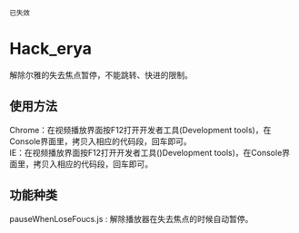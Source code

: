 `已失效`

Hack_erya
=
解除尔雅的失去焦点暂停，不能跳转、快进的限制。

使用方法
-
Chrome：在视频播放界面按F12打开开发者工具(Development tools)，在Console界面里，拷贝入相应的代码段，回车即可。<br>
IE：在视频播放界面按F12打开开发者工具()Development tools)，在Console界面里，拷贝入相应的代码段，回车即可。

功能种类
-
pauseWhenLoseFoucs.js  :  解除播放器在失去焦点的时候自动暂停。
